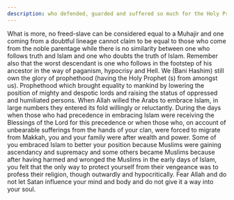 ```yaml
---
description: who defended, guarded and suffered so much for the Holy Prophet (s) and Islam
---
```




What is more, no freed-slave can be considered equal to a Muhajir and one coming from a 
doubtful lineage cannot claim to be equal to those who come from the noble parentage while 
there is no similarity between one who follows truth and Islam and one who doubts the truth 
of Islam. Remember also that the worst descendant is one who follows in the footstep of his 
ancestor in the way of paganism, hypocrisy and Hell. 
We (Bani Hashim) still own the glory of prophethood (having the Holy Prophet (s) from 
amongst us). Prophethood which brought equality to mankind by lowering the position of 
mighty and despotic lords and raising the status of oppressed and humiliated persons. When 
Allah willed the Arabs to embrace Islam, in large numbers they entered its fold willingly or 
reluctantly. 
During the days when those who had precedence in embracing Islam were receiving the 
Blessings of the Lord for this precedence or when those who, on account of unbearable 
sufferings from the hands of your clan, were forced to migrate from Makkah, you and your 
family were after wealth and power. 
Some of you embraced Islam to better your position because Muslims were gaining 
ascendancy and supremacy and some others became Muslims because after having harmed 
and wronged the Muslims in the early days of Islam, you felt that the only way to protect 
yourself from their vengeance was to profess their religion, though outwardly and 
hypocritically. 
Fear Allah and do not let Satan influence your mind and body and do not give it a way into 
your soul.